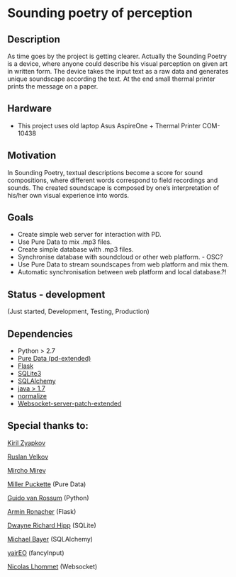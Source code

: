 Sounding poetry of perception
=============================

## Description

As time goes by the project is getting clearer. Actually the Sounding Poetry is
a device, where anyone could describe his visual perception on given art in
written form. The device takes the input text as a raw data and generates
unique soundscape according the text. At the end small thermal printer prints
the message on a paper.

## Hardware

* This project uses old laptop Asus AspireOne + Thermal Printer COM-10438

## Motivation

In Sounding Poetry, textual descriptions become a score for sound compositions,
where different words correspond to field recordings and sounds. The created
soundscape is composed by one’s interpretation of his/her own visual experience
into words.

## Goals

* Create simple web server for interaction with PD.
* Use Pure Data to mix .mp3 files.
* Create simple database with .mp3 files.
* Synchronise database with soundcloud or other web platform. - OSC?
* Use Pure Data to stream soundscapes from web platform and mix them.
* Automatic synchronisation between web platform and local database.?!

## Status - development

(Just started, Development, Testing, Production)

## Dependencies

* Python > 2.7
* [Pure Data (pd-extended)](http://puredata.info/downloads/pd-extended)
* [Flask](http://flask.pocoo.org)
* [SQLite3](http://www.sqlite.org)
* [SQLAlchemy](http://www.sqlalchemy.org)
* [java > 1.7](http://openjdk.java.net/install/)
* [normalize](http://normalize.nongnu.org)
* [Websocket-server-patch-extended](http://puredata.hurleur.com/sujet-10062-websocket-server-patch-extended-demo)

## Special thanks to:

[Kiril Zyapkov](https://github.com/kzyapkov)

[Ruslan Velkov](https://github.com/zubenelacribi)

[Mircho Mirev](https://dontknow.com)

[Miller Puckette](http://en.wikipedia.org/wiki/Miller_Puckette) (Pure Data)

[Guido van Rossum](http://en.wikipedia.org/wiki/Guido_van_Rossum) (Python)

[Armin Ronacher](https://twitter.com/mitsuhiko) (Flask)

[Dwayne Richard Hipp](http://en.wikipedia.org/wiki/D._Richard_Hipp) (SQLite)

[Michael Bayer](https://twitter.com/zzzeek) (SQLAlchemy)

[yairEO](https://github.com/yairEO/fancyInput) (fancyInput)

[Nicolas Lhommet](http://puredata.hurleur.com/profil-47995-nicolas-lhommet)
(Websocket)

